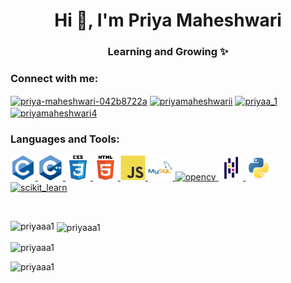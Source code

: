 <h1 align="center">Hi 👋, I'm Priya Maheshwari</h1>
<h3 align="center">Learning and Growing ✨</h3> 

<h3 align="left">Connect with me:</h3>
<p align="left">
<a href="https://linkedin.com/in/priya-maheshwari-042b8722a" target="blank"><img align="center" src="https://raw.githubusercontent.com/rahuldkjain/github-profile-readme-generator/master/src/images/icons/Social/linked-in-alt.svg" alt="priya-maheshwari-042b8722a" height="30" width="40" /></a>
<a href="https://kaggle.com/priyamaheshwarii" target="blank"><img align="center" src="https://raw.githubusercontent.com/rahuldkjain/github-profile-readme-generator/master/src/images/icons/Social/kaggle.svg" alt="priyamaheshwarii" height="30" width="40" /></a>
<a href="https://www.codechef.com/users/priyaa_1" target="blank"><img align="center" src="https://cdn.jsdelivr.net/npm/simple-icons@3.1.0/icons/codechef.svg" alt="priyaa_1" height="30" width="40" /></a>
<a href="https://www.hackerrank.com/priyamaheshwari4" target="blank"><img align="center" src="https://raw.githubusercontent.com/rahuldkjain/github-profile-readme-generator/master/src/images/icons/Social/hackerrank.svg" alt="priyamaheshwari4" height="30" width="40" /></a>
</p> 

<h3 align="left">Languages and Tools:</h3>
<p align="left"> <a href="https://www.cprogramming.com/" target="_blank" rel="noreferrer"> <img src="https://raw.githubusercontent.com/devicons/devicon/master/icons/c/c-original.svg" alt="c" width="40" height="40"/> </a> <a href="https://www.w3schools.com/cpp/" target="_blank" rel="noreferrer"> <img src="https://raw.githubusercontent.com/devicons/devicon/master/icons/cplusplus/cplusplus-original.svg" alt="cplusplus" width="40" height="40"/> </a> <a href="https://www.w3schools.com/css/" target="_blank" rel="noreferrer"> <img src="https://raw.githubusercontent.com/devicons/devicon/master/icons/css3/css3-original-wordmark.svg" alt="css3" width="40" height="40"/> </a> <a href="https://www.w3.org/html/" target="_blank" rel="noreferrer"> <img src="https://raw.githubusercontent.com/devicons/devicon/master/icons/html5/html5-original-wordmark.svg" alt="html5" width="40" height="40"/> </a> <a href="https://developer.mozilla.org/en-US/docs/Web/JavaScript" target="_blank" rel="noreferrer"> <img src="https://raw.githubusercontent.com/devicons/devicon/master/icons/javascript/javascript-original.svg" alt="javascript" width="40" height="40"/> </a> <a href="https://www.mysql.com/" target="_blank" rel="noreferrer"> <img src="https://raw.githubusercontent.com/devicons/devicon/master/icons/mysql/mysql-original-wordmark.svg" alt="mysql" width="40" height="40"/> </a> <a href="https://opencv.org/" target="_blank" rel="noreferrer"> <img src="https://www.vectorlogo.zone/logos/opencv/opencv-icon.svg" alt="opencv" width="40" height="40"/> </a> <a href="https://pandas.pydata.org/" target="_blank" rel="noreferrer"> <img src="https://raw.githubusercontent.com/devicons/devicon/2ae2a900d2f041da66e950e4d48052658d850630/icons/pandas/pandas-original.svg" alt="pandas" width="40" height="40"/> </a> <a href="https://www.python.org" target="_blank" rel="noreferrer"> <img src="https://raw.githubusercontent.com/devicons/devicon/master/icons/python/python-original.svg" alt="python" width="40" height="40"/> </a> <a href="https://scikit-learn.org/" target="_blank" rel="noreferrer"> <img src="https://upload.wikimedia.org/wikipedia/commons/0/05/Scikit_learn_logo_small.svg" alt="scikit_learn" width="40" height="40"/> </a> </p> <br>

<p><img align="left" src="https://github-readme-stats.vercel.app/api/top-langs?username=priyaaa1&show_icons=true&locale=en&layout=compact" alt="priyaaa1" /></p> 

<p>&nbsp;<img align="center" src="https://github-readme-stats.vercel.app/api?username=priyaaa1&show_icons=true&locale=en" alt="priyaaa1" /></p> 

<p><img align="center" src="https://github-readme-streak-stats.herokuapp.com/?user=priyaaa1&" alt="priyaaa1" /></p>

<p align="left"> <img src="https://komarev.com/ghpvc/?username=priyaaa1&label=Profile%20views&color=0e75b6&style=flat" alt="priyaaa1" /> </p>
